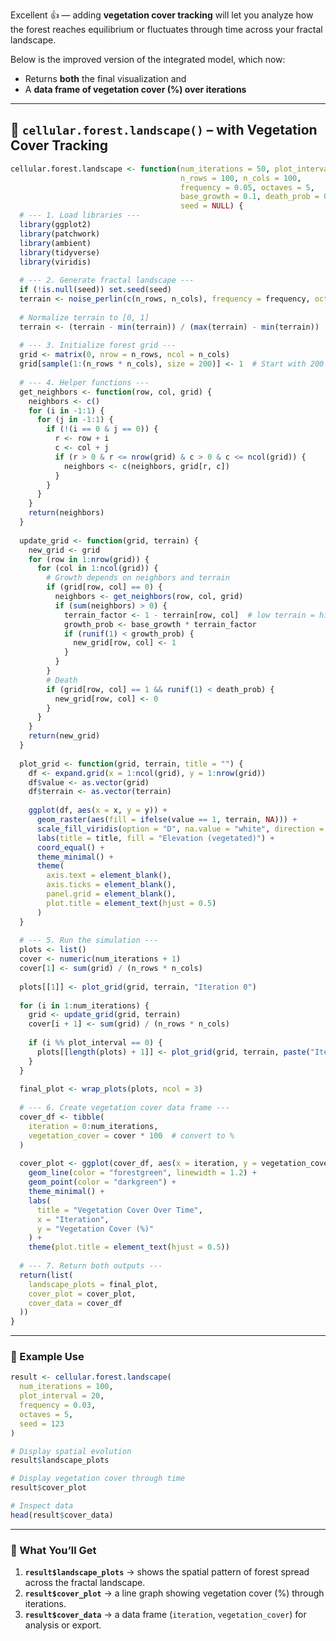 Excellent 👍 — adding **vegetation cover tracking** will let you analyze how the forest reaches equilibrium or fluctuates through time across your fractal landscape.

Below is the improved version of the integrated model, which now:

* Returns **both** the final visualization and
* A **data frame of vegetation cover (%) over iterations**

---

## 🌳 `cellular.forest.landscape()` – with Vegetation Cover Tracking

```r
cellular.forest.landscape <- function(num_iterations = 50, plot_interval = 10,
                                      n_rows = 100, n_cols = 100,
                                      frequency = 0.05, octaves = 5,
                                      base_growth = 0.1, death_prob = 0.02,
                                      seed = NULL) {
  # --- 1. Load libraries ---
  library(ggplot2)
  library(patchwork)
  library(ambient)
  library(tidyverse)
  library(viridis)
  
  # --- 2. Generate fractal landscape ---
  if (!is.null(seed)) set.seed(seed)
  terrain <- noise_perlin(c(n_rows, n_cols), frequency = frequency, octaves = octaves)
  
  # Normalize terrain to [0, 1]
  terrain <- (terrain - min(terrain)) / (max(terrain) - min(terrain))
  
  # --- 3. Initialize forest grid ---
  grid <- matrix(0, nrow = n_rows, ncol = n_cols)
  grid[sample(1:(n_rows * n_cols), size = 200)] <- 1  # Start with 200 vegetated cells
  
  # --- 4. Helper functions ---
  get_neighbors <- function(row, col, grid) {
    neighbors <- c()
    for (i in -1:1) {
      for (j in -1:1) {
        if (!(i == 0 & j == 0)) {
          r <- row + i
          c <- col + j
          if (r > 0 & r <= nrow(grid) & c > 0 & c <= ncol(grid)) {
            neighbors <- c(neighbors, grid[r, c])
          }
        }
      }
    }
    return(neighbors)
  }
  
  update_grid <- function(grid, terrain) {
    new_grid <- grid
    for (row in 1:nrow(grid)) {
      for (col in 1:ncol(grid)) {
        # Growth depends on neighbors and terrain
        if (grid[row, col] == 0) {
          neighbors <- get_neighbors(row, col, grid)
          if (sum(neighbors) > 0) {
            terrain_factor <- 1 - terrain[row, col]  # low terrain = high growth
            growth_prob <- base_growth * terrain_factor
            if (runif(1) < growth_prob) {
              new_grid[row, col] <- 1
            }
          }
        }
        # Death
        if (grid[row, col] == 1 && runif(1) < death_prob) {
          new_grid[row, col] <- 0
        }
      }
    }
    return(new_grid)
  }
  
  plot_grid <- function(grid, terrain, title = "") {
    df <- expand.grid(x = 1:ncol(grid), y = 1:nrow(grid))
    df$value <- as.vector(grid)
    df$terrain <- as.vector(terrain)
    
    ggplot(df, aes(x = x, y = y)) +
      geom_raster(aes(fill = ifelse(value == 1, terrain, NA))) +
      scale_fill_viridis(option = "D", na.value = "white", direction = -1) +
      labs(title = title, fill = "Elevation (vegetated)") +
      coord_equal() +
      theme_minimal() +
      theme(
        axis.text = element_blank(),
        axis.ticks = element_blank(),
        panel.grid = element_blank(),
        plot.title = element_text(hjust = 0.5)
      )
  }
  
  # --- 5. Run the simulation ---
  plots <- list()
  cover <- numeric(num_iterations + 1)
  cover[1] <- sum(grid) / (n_rows * n_cols)
  
  plots[[1]] <- plot_grid(grid, terrain, "Iteration 0")
  
  for (i in 1:num_iterations) {
    grid <- update_grid(grid, terrain)
    cover[i + 1] <- sum(grid) / (n_rows * n_cols)
    
    if (i %% plot_interval == 0) {
      plots[[length(plots) + 1]] <- plot_grid(grid, terrain, paste("Iteration", i))
    }
  }
  
  final_plot <- wrap_plots(plots, ncol = 3)
  
  # --- 6. Create vegetation cover data frame ---
  cover_df <- tibble(
    iteration = 0:num_iterations,
    vegetation_cover = cover * 100  # convert to %
  )
  
  cover_plot <- ggplot(cover_df, aes(x = iteration, y = vegetation_cover)) +
    geom_line(color = "forestgreen", linewidth = 1.2) +
    geom_point(color = "darkgreen") +
    theme_minimal() +
    labs(
      title = "Vegetation Cover Over Time",
      x = "Iteration",
      y = "Vegetation Cover (%)"
    ) +
    theme(plot.title = element_text(hjust = 0.5))
  
  # --- 7. Return both outputs ---
  return(list(
    landscape_plots = final_plot,
    cover_plot = cover_plot,
    cover_data = cover_df
  ))
}
```

---

### 🧪 Example Use

```r
result <- cellular.forest.landscape(
  num_iterations = 100,
  plot_interval = 20,
  frequency = 0.03,
  octaves = 5,
  seed = 123
)

# Display spatial evolution
result$landscape_plots

# Display vegetation cover through time
result$cover_plot

# Inspect data
head(result$cover_data)
```

---

### 🌿 What You’ll Get

1. **`result$landscape_plots`** → shows the spatial pattern of forest spread across the fractal landscape.
2. **`result$cover_plot`** → a line graph showing vegetation cover (%) through iterations.
3. **`result$cover_data`** → a data frame (`iteration`, `vegetation_cover`) for analysis or export.

